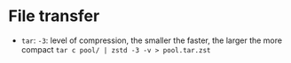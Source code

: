# File transfer
- `tar`: `-3`: level of compression, the smaller the faster, the larger the more compact
`tar c pool/ | zstd -3 -v > pool.tar.zst`
